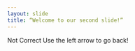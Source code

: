 ```yaml
---
layout: slide
title: “Welcome to our second slide!”
---
```

Not Correct
Use the left arrow to go back!
